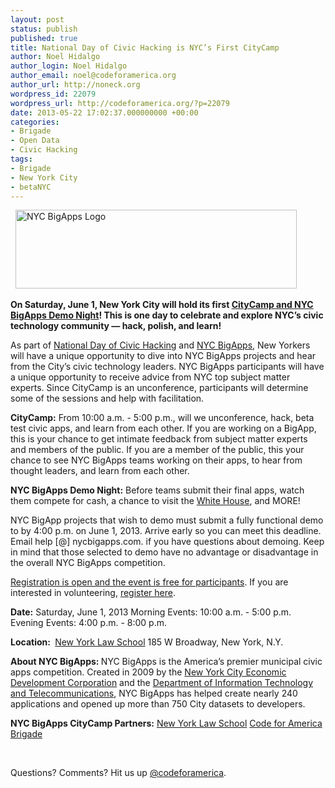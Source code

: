 ```yaml
---
layout: post
status: publish
published: true
title: National Day of Civic Hacking is NYC’s First CityCamp
author: Noel Hidalgo
author_login: Noel Hidalgo
author_email: noel@codeforamerica.org
author_url: http://noneck.org
wordpress_id: 22079
wordpress_url: http://codeforamerica.org/?p=22079
date: 2013-05-22 17:02:37.000000000 +00:00
categories:
- Brigade
- Open Data
- Civic Hacking
tags:
- Brigade
- New York City
- betaNYC
---
```

&nbsp;
<a title="NYC BigApps Logo" href="http://nycbigapps.com" target="_blank"><img class="aligncenter" src="http://farm9.staticflickr.com/8275/8786420008_df5b321ca7.jpg" alt="NYC BigApps Logo" width="450" height="126" /></a>
<p dir="ltr"><strong>On Saturday, June 1, New York City will hold its first <a href="http://nycbigappscitycamp.eventbrite.com" target="_blank">CityCamp and NYC BigApps Demo Night</a>! This is one day to celebrate and explore NYC’s civic technology community — hack, polish, and learn!</strong></p>
<p dir="ltr">As part of <a href="http://hackforchange.org" target="_blank">National Day of Civic Hacking</a> and <a href="http://nycbigapps.com" target="_blank">NYC BigApps</a>, New Yorkers will have a unique opportunity to dive into NYC BigApps projects and hear from the City’s civic technology leaders. NYC BigApps participants will have a unique opportunity to receive advice from NYC top subject matter experts. Since CityCamp is an unconference, participants will determine some of the sessions and help with facilitation.</p>
<p dir="ltr"><strong>CityCamp:</strong>
From 10:00 a.m. - 5:00 p.m., will we unconference, hack, beta test civic apps, and learn from each other. If you are working on a BigApp, this is your chance to get intimate feedback from subject matter experts and members of the public. If you are a member of the public, this your chance to see NYC BigApps teams working on their apps, to hear from thought leaders, and learn from each other.</p>
<p dir="ltr"><strong>NYC BigApps Demo Night:</strong>
Before teams submit their final apps, watch them compete for cash, a chance to visit the <a href="http://www.whitehouse.gov/champions" target="_blank">White House</a>, and MORE!</p>
<p dir="ltr">NYC BigApp projects that wish to demo must submit a fully functional demo to by 4:00 p.m. on June 1, 2013. Arrive early so you can meet this deadline. Email help [@] nycbigapps.com. if you have questions about demoing. Keep in mind that those selected to demo have no advantage or disadvantage in the overall NYC BigApps competition.</p>
<a href="http://nycbigappscitycamp.eventbrite.com" target="_blank">Registration is open and the event is free for participants</a>. If you are interested in volunteering, <a href="https://docs.google.com/a/codeforamerica.org/forms/d/19HsD9OEyNLpOhe5SBxU5wyKHJneBdqeHSfCQ18qJowU/viewform">register here</a>.
<p dir="ltr"><strong>Date:</strong>
Saturday, June 1, 2013
Morning Events: 10:00 a.m. - 5:00 p.m.
Evening Events: 4:00 p.m. - 8:00 p.m.</p>
<p dir="ltr"><strong>Location: </strong>
<a href="http://goo.gl/maps/tLU4Q" target="_blank">New York Law School</a>
185 W Broadway, New York, N.Y.</p>
<p dir="ltr"><strong>About NYC BigApps:
</strong>NYC BigApps is the America’s premier municipal civic apps competition. Created in 2009 by the <a href="http://nycedc.org">New York City Economic Development Corporation</a> and the <a href="http://www.nyc.gov/doitt">Department of Information Technology and Telecommunications</a>, NYC BigApps has helped create nearly 240 applications and opened up more than 750 City datasets to developers.</p>
<p dir="ltr"><strong>NYC BigApps CityCamp Partners:</strong>
<a href="http://www.nyls.edu" target="_blank">New York Law School</a>
<a href="http://brigade.codeforamerica.org" target="_blank">Code for America Brigade</a></p>
<p dir="ltr"></p>
<p dir="ltr"></p>

&nbsp;

Questions? Comments? Hit us up <a href="http://twitter.com/codeforamerica">@codeforamerica</a>.
